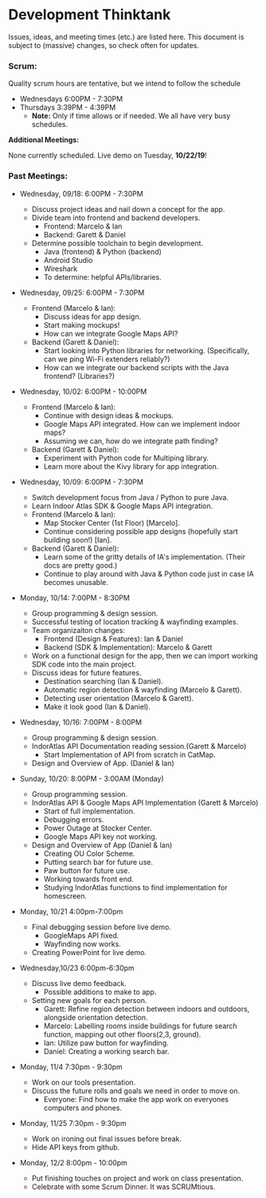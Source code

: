 # Development Thinktank

Issues, ideas, and meeting times (etc.) are listed here. This document is subject to (massive) changes, so check often for updates.

### Scrum:

Quality scrum hours are tentative, but we intend to follow the schedule

* Wednesdays 6:00PM - 7:30PM
* Thursdays 3:39PM - 4:39PM
	- **Note:** Only if time allows or if needed. We all have very busy schedules.

**Additional Meetings:**

None currently scheduled. Live demo on Tuesday, __10/22/19__!

### Past Meetings:

* Wednesday, 09/18: 6:00PM - 7:30PM
	- Discuss project ideas and nail down a concept for the app.
	- Divide team into frontend and backend developers.
		+ Frontend: Marcelo & Ian
		+ Backend: Garett & Daniel
	- Determine possible toolchain to begin development.
		+ Java (frontend) & Python (backend)
		+ Android Studio
		+ Wireshark
		+ To determine: helpful APIs/libraries.

* Wednesday, 09/25: 6:00PM - 7:30PM
	- Frontend (Marcelo & Ian):
		+ Discuss ideas for app design.
		+ Start making mockups!
		+ How can we integrate Google Maps API?
	- Backend (Garett & Daniel):
		+ Start looking into Python libraries for networking. (Specifically, can we ping Wi-Fi extenders reliably?)
		+ How can we integrate our backend scripts with the Java frontend? (Libraries?)

* Wednesday, 10/02: 6:00PM - 10:00PM
	- Frontend (Marcelo & Ian):
		+ Continue with design ideas & mockups.
		+ Google Maps API integrated. How can we implement indoor maps?
		+ Assuming we can, how do we integrate path finding?
	- Backend (Garett & Daniel):
		+ Experiment with Python code for Multiping library.
		+ Learn more about the Kivy library for app integration.

* Wednesday, 10/09: 6:00PM - 7:30PM
	- Switch development focus from Java / Python to pure Java.
	- Learn Indoor Atlas SDK & Google Maps API integration.
	- Frontend (Marcelo & Ian):
		+ Map Stocker Center (1st Floor) [Marcelo].
		+ Continue considering possible app designs (hopefully start building soon!) [Ian].
	- Backend (Garett & Daniel):
		+ Learn some of the gritty details of IA's implementation. (Their docs are pretty good.)
		+ Continue to play around with Java & Python code just in case IA becomes unusable.

* Monday, 10/14: 7:00PM - 8:30PM
	- Group programming & design session.
	- Successful testing of location tracking & wayfinding examples.
	- Team organizaiton changes:
		+ Frontend (Design & Features): Ian & Daniel
		+ Backend (SDK & Implementation): Marcelo & Garett
	- Work on a functional design for the app, then we can import working SDK code into the main project.
	- Discuss ideas for future features.
		+ Destination searching (Ian & Daniel).
		+ Automatic region detection & wayfinding (Marcelo & Garett).
		+ Detecting user orientation (Marcelo & Garett).
		+ Make it look good (Ian & Daniel).

* Wednesday, 10/16: 7:00PM - 8:00PM
	- Group programming & design session.
	- IndorAtlas API Documentation reading session.(Garett & Marcelo)
		+ Start Implementation of API from scratch in CatMap.
	- Design and Overview of App. (Daniel & Ian)

* Sunday, 10/20: 8:00PM - 3:00AM (Monday)
	- Group programming session.
	- IndorAtlas API & Google Maps API Implementation (Garett & Marcelo)
		+ Start of full implementation.
		+ Debugging errors.
		+ Power Outage at Stocker Center.
		+ Google Maps API key not working.
	- Design and Overview of App (Daniel & Ian)
		+ Creating OU Color Scheme.
		+ Putting search bar for future use.
		+ Paw button for future use.
		+ Working towards front end.
		+ Studying IndorAtlas functions to find implementation for  homescreen.

* Monday, 10/21 4:00pm-7:00pm
	- Final debugging session before live demo.
		+ GoogleMaps API fixed.
		+ Wayfinding now works.
	- Creating PowerPoint for live demo.

* Wednesday,10/23 6:00pm-6:30pm
	- Discuss live demo feedback.
		+ Possible additions to make to app.
	- Setting new goals for each person.
		+ Garett: Refine region detection between indoors and outdoors, alongside orientation detection.
		+ Marcelo: Labelling rooms inside buildings for future search function, mapping out other floors(2,3, ground).
		+ Ian: Utilize paw button for wayfinding.
		+ Daniel: Creating a working search bar.

* Monday, 11/4 7:30pm - 9:30pm
	- Work on our tools presentation.
	- Discuss the future rolls and goals we need in order to move on.
		+ Everyone: Find how to make the app work on everyones computers and phones.

* Monday, 11/25 7:30pm - 9:30pm
	- Work on ironing out final issues before break.
	- Hide API keys from github.

* Monday, 12/2 8:00pm - 10:00pm
	- Put finishing touches on project and work on class presentation.
	- Celebrate with some Scrum Dinner. It was SCRUMtious.

